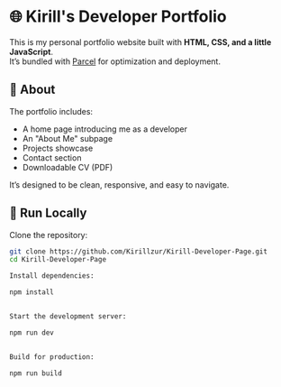 # 🌐 Kirill's Developer Portfolio

This is my personal portfolio website built with **HTML, CSS, and a little JavaScript**.  
It’s bundled with [Parcel](https://parceljs.org/) for optimization and deployment.

## 📖 About
The portfolio includes:
- A home page introducing me as a developer
- An "About Me" subpage
- Projects showcase
- Contact section
- Downloadable CV (PDF)

It’s designed to be clean, responsive, and easy to navigate.

## 🚀 Run Locally

Clone the repository:

```bash
git clone https://github.com/Kirillzur/Kirill-Developer-Page.git
cd Kirill-Developer-Page

Install dependencies:

npm install


Start the development server:

npm run dev


Build for production:

npm run build

